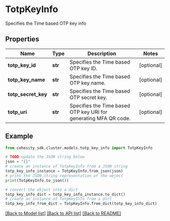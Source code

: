 # TotpKeyInfo

Specifies the Time based OTP key info

## Properties

Name | Type | Description | Notes
------------ | ------------- | ------------- | -------------
**totp_key_id** | **str** | Specifies the Time based OTP key ID. | [optional] 
**totp_key_name** | **str** | Specifies the Time based OTP key name. | [optional] 
**totp_secret_key** | **str** | Specifies the Time based OTP secret key. | [optional] 
**totp_uri** | **str** | Specifies the Time based OTP key URI for generating MFA QR code. | [optional] 

## Example

```python
from cohesity_sdk.cluster.models.totp_key_info import TotpKeyInfo

# TODO update the JSON string below
json = "{}"
# create an instance of TotpKeyInfo from a JSON string
totp_key_info_instance = TotpKeyInfo.from_json(json)
# print the JSON string representation of the object
print(TotpKeyInfo.to_json())

# convert the object into a dict
totp_key_info_dict = totp_key_info_instance.to_dict()
# create an instance of TotpKeyInfo from a dict
totp_key_info_from_dict = TotpKeyInfo.from_dict(totp_key_info_dict)
```
[[Back to Model list]](../README.md#documentation-for-models) [[Back to API list]](../README.md#documentation-for-api-endpoints) [[Back to README]](../README.md)



